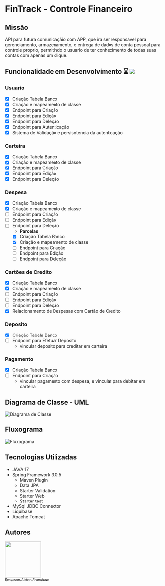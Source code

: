 # FinTrack - Controle Financeiro

## Missão
  API para futura comunicaçãio com APP, que ira ser responsavel para gerenciamento, armazenamento, e entrega de dados de conta pessoal para controle proprio, permitindo
o usuario de ter conhecimento de todas suas contas com apenas um clique.

## Funcionalidade em Desenvolvimento ⌛ ![](https://geps.dev/progress/65)

### Usuario
- [x] Criação Tabela Banco
- [x] Criação e mapeamento de classe
- [x] Endpoint para Criação
- [x] Endpoint para Edição
- [x] Endpoint para Deleção
- [x] Endpoint para Autenticação
- [x] Sistema de Validação e persisntencia da autenticação

### Carteira
- [x] Criação Tabela Banco
- [x] Criação e mapeamento de classe
- [x] Endpoint para Criação
- [x] Endpoint para Edição
- [x] Endpoint para Deleção

### Despesa
- [x] Criação Tabela Banco
- [x] Criação e mapeamento de classe
- [ ] Endpoint para Criação
- [ ] Endpoint para Edição
- [ ] Endpoint para Deleção
  - **Parcelas**
  - [x] Criação Tabela Banco
  - [x] Criação e mapeamento de classe
  - [ ] Endpoint para Criação 
  - [ ] Endpoint para Edição 
  - [ ] Endpoint para Deleção

### Cartões de Credito
- [x] Criação Tabela Banco
- [x] Criação e mapeamento de classe
- [ ] Endpoint para Criação
- [ ] Endpoint para Edição
- [ ] Endpoint para Deleção
- [x] Relacionamento de Despesas com Cartão de Credito

### Deposito
- [x] Criação Tabela Banco
- [ ] Endpoint para Efetuar Deposito
   - vincular deposito para creditar em carteira


### Pagamento
- [x] Criação Tabela Banco
- [ ] Endpoint para Criação
   - vincular pagamento com despesa, e vincular para debitar em carteira

## Diagrama de Classe - UML
![Diagrama de Classe](https://user-images.githubusercontent.com/98819630/229304511-51368701-f086-4745-8d31-fd5a8c793662.png)

## Fluxograma

![Fluxograma](https://user-images.githubusercontent.com/98819630/228962060-5b3dd648-1f98-420d-81b3-a07e97efcc3c.png)

## Tecnologias Utilizadas

- JAVA 17
- Spring Framework 3.0.5
   - Maven Plugin
   - Data JPA
   - Starter Validation
   - Starter Web
   - Starter test
- MySql JDBC Connector
- Liquibase
- Apache Tomcat
   
## Autores

 [<img src="https://avatars.githubusercontent.com/u/98819630?v=4" width=115><br><sub>Emerson Airton Francisco</sub>](https://github.com/EmersonFrancisco) 

